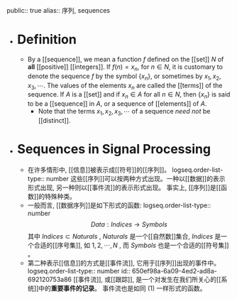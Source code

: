 public:: true
alias:: 序列, sequences

- # Definition
	- By a [[sequence]], we mean a function $f$ defined on the [[set]] $N$ of **all**
	  [[positive]] [[integers]].
	  If $f(n) = x_n$, for $n\in N$, it is customary to denote the sequence $f$ by the symbol $\{x_n\}$, or sometimes by $x_1, x_ 2 , x_3 , \cdots$.
	  The values of the elements $x_n$ are called the [[terms]] of the sequence. 
	  If $A$ is a [[set]] and if $x_n\in A$ for all $n\in N$, then $\{x_n\}$ is said to be a [[sequence]] in $A$, or a sequence of [[elements]] of $A$.
		- Note that the terms $x_1, x_2, x_3, \cdots$ of a sequence *need not* be [[distinct]].
- # Sequences in Signal Processing
	- 在许多情形中, [[信息]]被表示成[[符号]]的[[序列]]。
	  logseq.order-list-type:: number
	  这些[[序列]]可以按两种方式出现。一种以[[数据]]的表示形式出现, 另一种则以[[事件流]]的表示形式出现。
	  事实上, [[序列]]是[[函数]]的特殊种类。
	- 一般而言, [[数据序列]]是如下形式的函数:
	  logseq.order-list-type:: number
	  $$Data: Indices → Symbols\tag{1}$$
	  其中 $Indices\subset Naturals$ , $Naturals$ 是一个[[自然数]]集合, $Indices$ 是一个合适的[[序号集]], 如 ${1,2,\cdots,N}$ , 而 $Symbols$ 也是一个合适的[[符号集]] 。
	- 第二种表示[[信息]]的方式是[[事件流]], 它用于[[序列]]出现的事件中。
	  logseq.order-list-type:: number
	  id:: 650ef98a-6a09-4ed2-ad8a-692120753a86
	  [[事件流]], 或[[跟踪]],  是一个对发生在我们所关心的[[系统]]中的**重要事件的记录**。
	  事件流也是如同 $(1)$ 一样形式的函数。